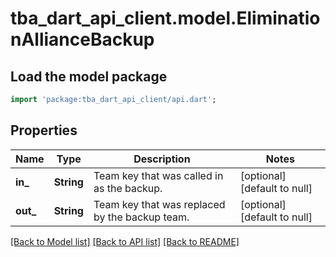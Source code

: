 # tba_dart_api_client.model.EliminationAllianceBackup

## Load the model package
```dart
import 'package:tba_dart_api_client/api.dart';
```

## Properties
Name | Type | Description | Notes
------------ | ------------- | ------------- | -------------
**in_** | **String** | Team key that was called in as the backup. | [optional] [default to null]
**out_** | **String** | Team key that was replaced by the backup team. | [optional] [default to null]

[[Back to Model list]](../README.md#documentation-for-models) [[Back to API list]](../README.md#documentation-for-api-endpoints) [[Back to README]](../README.md)


